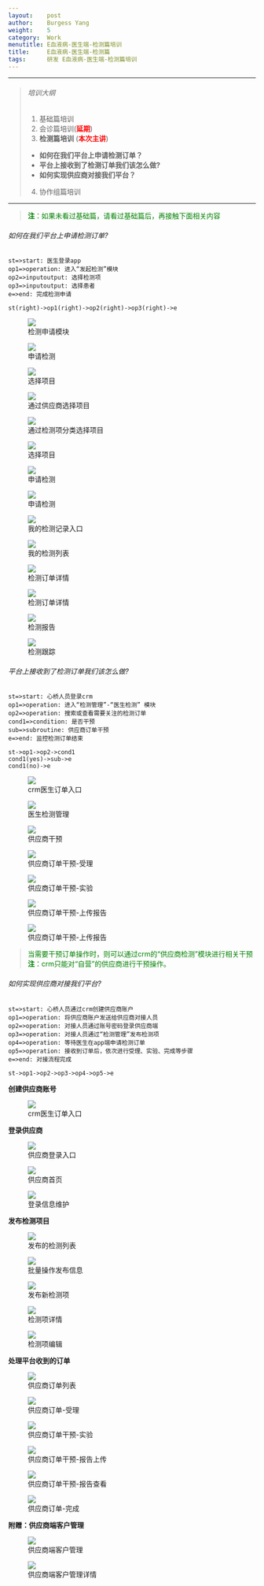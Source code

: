 ```yaml
---
layout:    post
author:    Burgess Yang
weight:    5
category:  Work          
menutitle: E血液病-医生端-检测篇培训
title:     E血液病-医生端-检测篇
tags:      研发 E血液病-医生端-检测篇培训
---
```


<style>
.fr {color:red}
.fg {color:green}
.fdg {color: #666} 

.tc {text-align:center}
</style>

--- 

> ###### 培训大纲
> 1. 基础篇培训
> 2. 会诊篇培训(**<span class="fr">延期</span>**)
> 3. **检测篇培训** (**<span class='fr'>本次主讲</span>**)
>   - **如何在我们平台上申请检测订单？**
>   - **平台上接收到了检测订单我们该怎么做?**
>   - **如何实现供应商对接我们平台？**
> 4. 协作组篇培训

--- 

> <span class="fg">**注**：如果未看过基础篇，请看过基础篇后，再接触下面相关内容</span>

###### 如何在我们平台上申请检测订单?
```flow
st=>start: 医生登录app
op1=>operation: 进入“发起检测”模块
op2=>inputoutput: 选择检测项
op3=>inputoutput: 选择患者
e=>end: 完成检测申请 

st(right)->op1(right)->op2(right)->op3(right)->e
```

<div class="album">
   <figure>
      <img src="{{ "/media/img/20170328/app_nav.jpeg" | absolute_url }}" />
      <figcaption>检测申请模块</figcaption>
   </figure>
   <figure>
      <img src="{{ "/media/img/20170328/app_apply_detection_1.jpeg" | absolute_url }}" />
      <figcaption>申请检测</figcaption>
   </figure>
   <figure>
      <img src="{{ "/media/img/20170328/app_apply_detection_2.jpeg" | absolute_url }}" />
      <figcaption>选择项目</figcaption>
   </figure>
   <figure>
      <img src="{{ "/media/img/20170328/app_apply_detection_3.jpeg" | absolute_url }}" />
      <figcaption>通过供应商选择项目</figcaption>
   </figure>
   <figure>
      <img src="{{ "/media/img/20170328/app_apply_detection_4.jpeg" | absolute_url }}" />
      <figcaption>通过检测项分类选择项目</figcaption>
   </figure>
   <figure>
      <img src="{{ "/media/img/20170328/app_apply_detection_5.jpeg" | absolute_url }}" />
      <figcaption>选择项目</figcaption>
   </figure>
   <figure>
      <img src="{{ "/media/img/20170328/app_apply_detection_6.jpeg" | absolute_url }}" />
      <figcaption>申请检测</figcaption>
   </figure>
   <figure>
      <img src="{{ "/media/img/20170328/app_apply_detection_7.jpeg" | absolute_url }}" />
      <figcaption>申请检测</figcaption>
   </figure>
</div>

<div class="album">
   <figure>
      <img src="{{ "/media/img/20170328/my_nav.png" | absolute_url }}" />
      <figcaption>我的检测记录入口</figcaption>
   </figure>
   <figure>
      <img src="{{ "/media/img/20170328/my_detection_list.jpeg" | absolute_url }}" />
      <figcaption>我的检测列表</figcaption>
   </figure>
   <figure>
      <img src="{{ "/media/img/20170328/my_detection_1.jpeg" | absolute_url }}" />
      <figcaption>检测订单详情</figcaption>
   </figure>
   <figure>
      <img src="{{ "/media/img/20170328/my_detection_2.jpeg" | absolute_url }}" />
      <figcaption>检测订单详情</figcaption>
   </figure>
   <figure>
      <img src="{{ "/media/img/20170328/my_detection_report.jpeg" | absolute_url }}" />
      <figcaption>检测报告</figcaption>
   </figure>
   <figure>
      <img src="{{ "/media/img/20170328/my_detection_track.jpeg" | absolute_url }}" />
      <figcaption>检测跟踪</figcaption>
   </figure>
</div>


###### 平台上接收到了检测订单我们该怎么做?
```flow
st=>start: 心桥人员登录crm
op1=>operation: 进入“检测管理”-“医生检测” 模块
op2=>operation: 搜索或查看需要关注的检测订单
cond1=>condition: 是否干预
sub=>subroutine: 供应商订单干预
e=>end: 监控检测订单结束 

st->op1->op2->cond1
cond1(yes)->sub->e
cond1(no)->e
```

<div class="album">
   <figure>
      <img src="{{ "/media/img/20170328/crm_nav.png" | absolute_url }}" />
      <figcaption>crm医生订单入口</figcaption>
   </figure>
   <figure>
      <img src="{{ "/media/img/20170328/crm_intervention.png" | absolute_url }}" />
      <figcaption>医生检测管理</figcaption>
   </figure>
   <figure>
      <img src="{{ "/media/img/20170328/crm_doctor_detection_detail.png" | absolute_url }}" />
      <figcaption>供应商干预</figcaption>
   </figure>
   <figure>
      <img src="{{ "/media/img/20170328/crm_deal_1.png" | absolute_url }}" />
      <figcaption>供应商订单干预-受理</figcaption>
   </figure>
   <figure>
      <img src="{{ "/media/img/20170328/crm_deal_2.png" | absolute_url }}" />
      <figcaption>供应商订单干预-实验</figcaption>
   </figure>
   <figure>
      <img src="{{ "/media/img/20170328/crm_deal_3.png" | absolute_url }}" />
      <figcaption>供应商订单干预-上传报告</figcaption>
   </figure>
   <figure>
      <img src="{{ "/media/img/20170328/crm_deal_5.png" | absolute_url }}" />
      <figcaption>供应商订单干预-上传报告</figcaption>
   </figure>
</div>

> <span class="fg">当需要干预订单操作时，则可以通过crm的“供应商检测”模块进行相关干预<br/>
> **注**：crm只能对“自营”的供应商进行干预操作。</span>

###### 如何实现供应商对接我们平台?
```flow
st=>start: 心桥人员通过crm创建供应商账户
op1=>operation: 将供应商账户发送给供应商对接人员
op2=>operation: 对接人员通过账号密码登录供应商端
op3=>operation: 对接人员通过“检测管理”发布检测项
op4=>operation: 等待医生在app端申请检测订单
op5=>operation: 接收到订单后，依次进行受理、实验、完成等步骤
e=>end: 对接流程完成

st->op1->op2->op3->op4->op5->e

```

**创建供应商账号**
<div class="album">
   <figure>
      <img src="{{ "/media/img/20170328/crm_org_nav.png" | absolute_url }}" />
      <figcaption>crm医生订单入口</figcaption>
   </figure>
</div>

**登录供应商**
<div class="album">
   <figure>
      <img src="{{ "/media/img/20170328/org_login.png" | absolute_url }}" />
      <figcaption>供应商登录入口</figcaption>
   </figure>
   <figure>
      <img src="{{ "/media/img/20170328/org_nav.png" | absolute_url }}" />
      <figcaption>供应商首页</figcaption>
   </figure>
   <figure>
      <img src="{{ "/media/img/20170328/org_set.png" | absolute_url }}" />
      <figcaption>登录信息维护</figcaption>
   </figure>
</div>

**发布检测项目**
<div class="album">
   <figure>
      <img src="{{ "/media/img/20170328/deploy_project.png" | absolute_url }}" />
      <figcaption>发布的检测列表</figcaption>
   </figure>
   <figure>
      <img src="{{ "/media/img/20170328/deploy_project_2.png" | absolute_url }}" />
      <figcaption>批量操作发布信息</figcaption>
   </figure>
   <figure>
      <img src="{{ "/media/img/20170328/project_add.png" | absolute_url }}" />
      <figcaption>发布新检测项</figcaption>
   </figure>
   <figure>
      <img src="{{ "/media/img/20170328/project_detail.png" | absolute_url }}" />
      <figcaption>检测项详情</figcaption>
   </figure>
   <figure>
      <img src="{{ "/media/img/20170328/project_edit.png" | absolute_url }}" />
      <figcaption>检测项编辑</figcaption>
   </figure>
</div>

**处理平台收到的订单**
<div class="album">
   <figure>
      <img src="{{ "/media/img/20170328/order_list.png" | absolute_url }}" />
      <figcaption>供应商订单列表</figcaption>
   </figure>
   <figure>
      <img src="{{ "/media/img/20170328/order_deal_1.png" | absolute_url }}" />
      <figcaption>供应商订单-受理</figcaption>
   </figure>
   <figure>
      <img src="{{ "/media/img/20170328/order_deal_2.png" | absolute_url }}" />
      <figcaption>供应商订单干预-实验</figcaption>
   </figure>
   <figure>
      <img src="{{ "/media/img/20170328/order_deal_3.png" | absolute_url }}" />
      <figcaption>供应商订单干预-报告上传</figcaption>
   </figure>
   <figure>
      <img src="{{ "/media/img/20170328/order_deal_4.png" | absolute_url }}" />
      <figcaption>供应商订单干预-报告查看</figcaption>
   </figure>
   <figure>
      <img src="{{ "/media/img/20170328/order_deal_5.png" | absolute_url }}" />
      <figcaption>供应商订单-完成</figcaption>
   </figure>
</div>

**附赠：供应商端客户管理**
<div class="album">
   <figure>
      <img src="{{ "/media/img/20170328/org_customer_order.png" | absolute_url }}" />
      <figcaption>供应商端客户管理</figcaption>
   </figure>
   <figure>
      <img src="{{ "/media/img/20170328/customer_order_detail.png" | absolute_url }}" />
      <figcaption>供应商端客户管理详情</figcaption>
   </figure>
</div>
